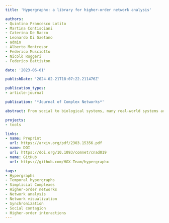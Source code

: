 ```yaml
---
title: 'Hypergraphx: a library for higher-order network analysis'

authors:
- Quintino Francesco Lotito
- Martina Contisciani
- Caterina De Bacco
- Leonardo Di Gaetano
- admin
- Alberto Montresor
- Federico Musciotto
- Nicolò Ruggeri
- Federico Battiston

date: '2023-06-01'

publishDate: '2024-02-21T18:07:22.211476Z'

publication_types:
- article-journal

publication: '*Journal of Complex Networks*'

abstract: From social to biological systems, many real-world systems are characterized by higher-order, non-dyadic interactions. Such systems are conveniently described by hypergraphs, where hyperedges encode interactions among an arbitrary number of units. Here, we present an open-source python library, hypergraphx (HGX), providing a comprehensive collection of algorithms and functions for the analysis of higher-order networks. These include different ways to convert data across distinct higher-order representations, a large variety of measures of higher-order organization at the local and the mesoscale, statistical filters to sparsify higher-order data, a wide array of static and dynamic generative models, and an implementation of different dynamical processes with higher-order interactions. Our computational framework is general, and allows to analyse hypergraphs with weighted, directed, signed, temporal and multiplex group interactions. We provide visual insights on higher-order data through a variety of different visualization tools. We accompany our code with an extended higher-order data repository and demonstrate the ability of HGX to analyse real-world systems through a systematic analysis of a social network with higher-order interactions. The library is conceived as an evolving, community-based effort, which will further extend its functionalities over the years. Our software is available at https://github.com/HGX-Team/hypergraphx.

projects: 
- tools

links:
- name: Preprint
  url: https://arxiv.org/pdf/2303.15356.pdf
- name: DOI
  url: https://doi.org/10.1093/comnet/cnad019
- name: GitHub
  url: https://github.com/HGX-Team/hypergraphx

tags:
- Hypergraphs
- Temporal hypergraphs
- Simplicial Complexes
- Higher-order networks
- Network analysis
- Network visualization
- Synchronization
- Social contagion
- Higher-order interactions
---
```

